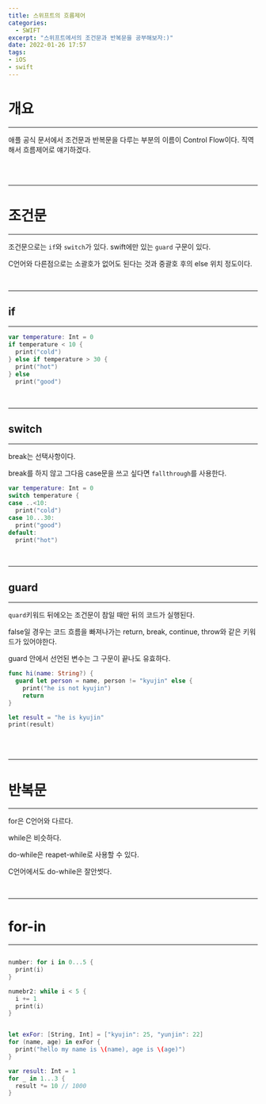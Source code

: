 ```yaml
---
title: 스위프트의 흐름제어
categories:
  - SWIFT
excerpt: "스위프트에서의 조건문과 반복문을 공부해보자:)"
date: 2022-01-26 17:57
tags:
- iOS
- swift
---
```



# 개요

---

애플 공식 문서에서 조건문과 반복문을 다루는 부분의 이름이 Control Flow이다. 직역해서 흐름제어로 얘기하겠다.



<br />
<br />

---

# 조건문

---

조건문으로는 `if`와 `switch`가 있다. swift에만 있는 `guard` 구문이 있다.

C언어와 다른점으로는 소괄호가 없어도 된다는 것과 중괄호 후의 else 위치 정도이다.


<br />

---

## if

---

```swift
var temperature: Int = 0
if temperature < 10 {
  print("cold")
} else if temperature > 30 {
  print("hot")
} else
  print("good")
```

<br />

---

## switch

---

break는 선택사항이다.

break를 하지 않고 그다음 case문을 쓰고 싶다면 `fallthrough`를 사용한다.

```swift
var temperature: Int = 0
switch temperature {
case ..<10:
  print("cold")
case 10...30:
  print("good")
default:
  print("hot")
```

<br />

---

## guard

---

`quard`키워드 뒤에오는 조건문이 참일 때만 뒤의 코드가 실행된다.

false일 경우는 코드 흐름을 빠져나가는 return, break, continue, throw와 같은 키워드가 있어야한다.

guard 안에서 선언된 변수는 그 구문이 끝나도 유효하다.

```swift
func hi(name: String?) {
  guard let person = name, person != "kyujin" else {
    print("he is not kyujin")
    return
}

let result = "he is kyujin"
print(result)
```

<br />
<br />

---

# 반복문

---

for은 C언어와 다르다. 

while은 비슷하다.

do-while은 reapet-while로 사용할 수 있다.

C언어에서도 do-while은 잘안썻다.

<br />

---

# for-in

---

```swift

number: for i in 0...5 {
  print(i)
}

numebr2: while i < 5 {
  i += 1
  print(i)
}


let exFor: [String, Int] = ["kyujin": 25, "yunjin": 22]
for (name, age) in exFor {
  print("hello my name is \(name), age is \(age)")
}

var result: Int = 1
for _ in 1...3 {
  result *= 10 // 1000
}
